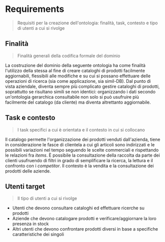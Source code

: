 # Requirements
> Requisiti per la creazione dell'ontologia: finalità, task, contesto e tipo di utenti a cui si rivolge

## Finalità
> Finalità generali della codifica formale del dominio

La costruzione del dominio della seguente ontologia ha come finalità l'utilizzo della stessa al fine di 
creare cataloghi di prodotti facilmente aggiornabili, flessibili alle modifiche e su
cui si possano effettuare delle operazioni di ricerca (sia come applicazione, sia simil-DB).
Dal punto di vista aziendale, diventa sempre più complicato gestire cataloghi di prodotti, soprattutto
se risultano simili se non identici: organizzando i dati secondo un'ontologia gerarchica consultabile non
solo si può usufruire più facilmente del catalogo (da cliente) ma diventa altrettanto aggiornabile.

## Task e contesto
> I task specifici a cui è orientata e il contesto in cui si collocano

Il catalogo permette l'organizzazione dei prodotti venduti dall'azienda, tiene in considerazione le fasce di clientela
a cui gli articoli sono indirizzati e le possibili variazioni nel tempo seguendo le scelte commerciali e rispettando
le relazioni fra *items*. È possibile la consultazione della raccolta da parte dei clienti usufruendo di filtri in 
grado di semplificare la ricerca, la lettura e il confronto con i *competitor*.
Il contesto è la vendita e la consultazione dei prodotti delle aziende.

## Utenti target
> Il tipo di utenti a cui si rivolge

- Utenti che devono consultare cataloghi ed effettuare ricerche su prodotti
- Aziende che devono catalogare prodotti e verificare/aggiornare la loro presenza in stock
- Altri utenti che devono confrontare prodotti diversi in base a specifiche caratteristiche dei singoli

